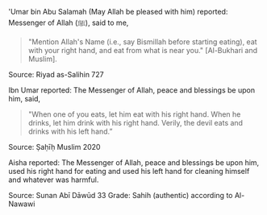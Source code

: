'Umar bin Abu Salamah (May Allah be pleased with him) reported:
Messenger of Allah (ﷺ), said to me,

>"Mention Allah's Name (i.e., say Bismillah before starting eating), eat with your right hand, and eat from what is near you." [Al-Bukhari and Muslim].

Source: Riyad as-Salihin 727

Ibn Umar reported: The Messenger of Allah, peace and blessings be upon him, said,

>"When one of you eats, let him eat with his right hand. When he drinks, let him drink with his right hand. Verily, the devil eats and drinks with his left hand.”

Source: Ṣaḥīḥ Muslim 2020

Aisha reported: The Messenger of Allah, peace and blessings be upon him, used his right hand for eating and used his left hand for cleaning himself and whatever was harmful.

Source: Sunan Abī Dāwūd 33
Grade: Sahih (authentic) according to Al-Nawawi
